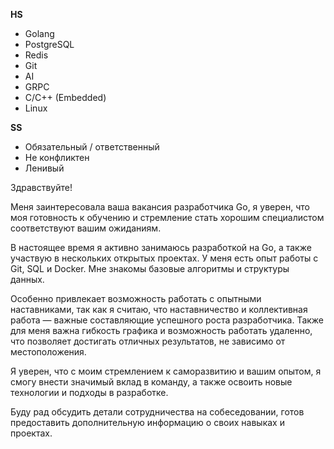 **HS**

- Golang
- PostgreSQL
- Redis
- Git
- AI
- GRPC
- C/C++ (Embedded)
- Linux

**SS**

- Обязательный / ответственный
- Не конфликтен
- Ленивый 

Здравствуйте!

Меня заинтересовала ваша вакансия разработчика Go, я уверен, что моя готовность к обучению и стремление стать хорошим специалистом соответствуют вашим ожиданиям.

В настоящее время я активно занимаюсь разработкой на Go, а также участвую в нескольких открытых проектах. У меня есть опыт работы с Git, SQL и Docker. Мне знакомы базовые алгоритмы и структуры данных.

Особенно привлекает возможность работать с опытными наставниками, так как я считаю, что наставничество и коллективная работа — важные составляющие успешного роста разработчика. Также для меня важна гибкость графика и возможность работать удаленно, что позволяет достигать отличных результатов, не зависимо от местоположения.

Я уверен, что с моим стремлением к саморазвитию и вашим опытом, я смогу внести значимый вклад в команду, а также освоить новые технологии и подходы в разработке.

Буду рад обсудить детали сотрудничества на собеседовании, готов предоставить дополнительную информацию о своих навыках и проектах.